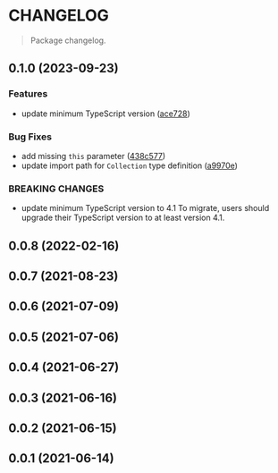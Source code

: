 # CHANGELOG

> Package changelog.

## 0.1.0 (2023-09-23)

### Features

-   update minimum TypeScript version ([ace728](https://github.com/stdlib-js/stdlib/commit/ace728f330033182c28199dc9e13d75eda18cfe0))

### Bug Fixes

-   add missing `this` parameter ([438c577](https://github.com/stdlib-js/stdlib/commit/438c57782f4d29ddf7cd17ac49776d6717779be1))
-   update import path for `Collection` type definition ([a9970e](https://github.com/stdlib-js/stdlib/commit/a9970ee570c87272e72732555b7c3bd0da24cdbe))

### BREAKING CHANGES

-   update minimum TypeScript version to 4.1
To migrate, users should upgrade their TypeScript version to at least version 4.1.

## 0.0.8 (2022-02-16)

## 0.0.7 (2021-08-23)

## 0.0.6 (2021-07-09)

## 0.0.5 (2021-07-06)

## 0.0.4 (2021-06-27)

## 0.0.3 (2021-06-16)

## 0.0.2 (2021-06-15)

## 0.0.1 (2021-06-14)
